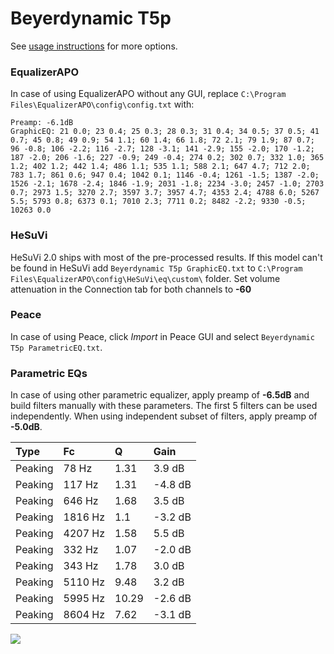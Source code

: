 # Beyerdynamic T5p
See [usage instructions](https://github.com/jaakkopasanen/AutoEq#usage) for more options.

### EqualizerAPO
In case of using EqualizerAPO without any GUI, replace `C:\Program Files\EqualizerAPO\config\config.txt`
with:
```
Preamp: -6.1dB
GraphicEQ: 21 0.0; 23 0.4; 25 0.3; 28 0.3; 31 0.4; 34 0.5; 37 0.5; 41 0.7; 45 0.8; 49 0.9; 54 1.1; 60 1.4; 66 1.8; 72 2.1; 79 1.9; 87 0.7; 96 -0.8; 106 -2.2; 116 -2.7; 128 -3.1; 141 -2.9; 155 -2.0; 170 -1.2; 187 -2.0; 206 -1.6; 227 -0.9; 249 -0.4; 274 0.2; 302 0.7; 332 1.0; 365 1.2; 402 1.2; 442 1.4; 486 1.1; 535 1.1; 588 2.1; 647 4.7; 712 2.0; 783 1.7; 861 0.6; 947 0.4; 1042 0.1; 1146 -0.4; 1261 -1.5; 1387 -2.0; 1526 -2.1; 1678 -2.4; 1846 -1.9; 2031 -1.8; 2234 -3.0; 2457 -1.0; 2703 0.7; 2973 1.5; 3270 2.7; 3597 3.7; 3957 4.7; 4353 2.4; 4788 6.0; 5267 5.5; 5793 0.8; 6373 0.1; 7010 2.3; 7711 0.2; 8482 -2.2; 9330 -0.5; 10263 0.0
```

### HeSuVi
HeSuVi 2.0 ships with most of the pre-processed results. If this model can't be found in HeSuVi add
`Beyerdynamic T5p GraphicEQ.txt` to `C:\Program Files\EqualizerAPO\config\HeSuVi\eq\custom\` folder.
Set volume attenuation in the Connection tab for both channels to **-60**

### Peace
In case of using Peace, click *Import* in Peace GUI and select `Beyerdynamic T5p ParametricEQ.txt`.

### Parametric EQs
In case of using other parametric equalizer, apply preamp of **-6.5dB** and build filters manually
with these parameters. The first 5 filters can be used independently.
When using independent subset of filters, apply preamp of **-5.0dB**.

| Type    | Fc      |     Q | Gain    |
|:--------|:--------|:------|:--------|
| Peaking | 78 Hz   |  1.31 | 3.9 dB  |
| Peaking | 117 Hz  |  1.31 | -4.8 dB |
| Peaking | 646 Hz  |  1.68 | 3.5 dB  |
| Peaking | 1816 Hz |  1.1  | -3.2 dB |
| Peaking | 4207 Hz |  1.58 | 5.5 dB  |
| Peaking | 332 Hz  |  1.07 | -2.0 dB |
| Peaking | 343 Hz  |  1.78 | 3.0 dB  |
| Peaking | 5110 Hz |  9.48 | 3.2 dB  |
| Peaking | 5995 Hz | 10.29 | -2.6 dB |
| Peaking | 8604 Hz |  7.62 | -3.1 dB |

![](https://raw.githubusercontent.com/jaakkopasanen/AutoEq/master/results/innerfidelity/sbaf-serious/Beyerdynamic%20T5p/Beyerdynamic%20T5p.png)